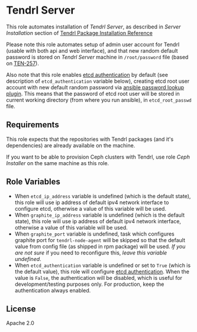 Tendrl Server
=============

This role automates installation of *Tendrl Server*, as described in *Server
Installation* section of [Tendrl Package Installation
Reference](https://github.com/Tendrl/documentation/wiki/Tendrl-Package-Installation-Reference)

Please note this role automates setup of admin user account for Tendrl (usable
with both api and web interface), and that new random default password is
stored on *Tendrl Server* machine in `/root/password` file (based on
[TEN-257](https://tendrl.atlassian.net/browse/TEN-257)).

Also note that this role enables [etcd
authentication](https://coreos.com/etcd/docs/latest/op-guide/authentication.html)
by default (see description of `etcd_authentication` variable below), creating
etcd root user account with new default random password via [ansible password
lookup
plugin](https://docs.ansible.com/ansible/latest/playbooks_lookups.html#the-password-lookup).
This means that the password of etcd root user will be stored in current working
directory (from where you run ansible), in `etcd_root_passwd` file.

Requirements
------------

This role expects that the repositories with Tendrl packages (and it's
dependencies) are already available on the machine.

If you want to be able to provision Ceph clusters with Tendrl, use role
*Ceph Installer* on the same machine as this role.

Role Variables
--------------

* When `etcd_ip_address` variable is undefined (which is the default state),
  this role will use ip address of default ipv4 network interface to configure
  etcd, otherwise a value of this variable will be used.
* When `graphite_ip_address` variable is undefined (which is the default
  state), this role will use ip address of default ipv4 network interface,
  otherwise a value of this variable will be used.
* When `graphite_port` variable is undefined, task which configures graphite
  port for `tendrl-node-agent` will be skipped so that the default value from
  config file (as shipped in rpm package) will be used. *If you are not sure*
  if you need to reconfigure this, *leave this variable undefined*.
* When `etcd_authentication` variable is undefined or set to `True` (which is
  the default value), this role will configure [etcd
  authentication](https://coreos.com/etcd/docs/latest/op-guide/authentication.html).
  When the value is `False`, the authentication will be disabled, which is
  useful for development/testing purposes only. For production, keep the
  authentication always enabled.

License
-------

Apache 2.0
